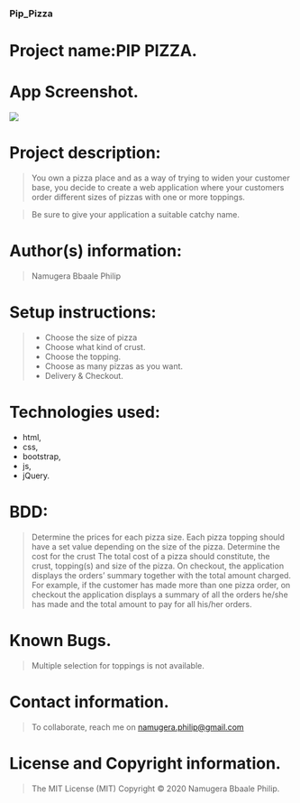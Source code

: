 ### Pip_Pizza

# Project name:PIP PIZZA.

# App Screenshot.
<img src="https://github.com/scrupycoco/Pip_Pizza/blob/master/images/screenshot.png">

# Project description:
> You own a pizza place and as a way of trying to widen your customer base, you decide to create a web application where your customers order different sizes of pizzas with one or more toppings. 

>  Be sure to give your application a suitable catchy name.

# Author(s) information: 
> Namugera Bbaale Philip

# Setup instructions:
>* Choose the size of pizza
>* Choose what kind of crust.
>* Choose the topping.
>* Choose as many pizzas as you want.
>* Delivery & Checkout.

# Technologies used: 
* html, 
* css, 
* bootstrap, 
* js,
* jQuery.

# BDD:
> Determine the prices for each pizza size.
  Each pizza topping should have a set value depending on the size of the pizza.
  Determine the cost for the crust
  The total cost of a pizza should constitute, the crust, topping(s) and size of the pizza.
  On checkout, the application displays the orders’ summary together with the total amount charged. For example, if the customer has made more than one pizza order, on checkout the application displays a summary of all the orders he/she has made and the total amount to pay for all his/her orders.
 
# Known Bugs.
> Multiple selection for toppings is not available.

# Contact information.
> To collaborate, reach me on namugera.philip@gmail.com

# License and Copyright information.
> The MIT License (MIT) Copyright © 2020 Namugera Bbaale Philip.
